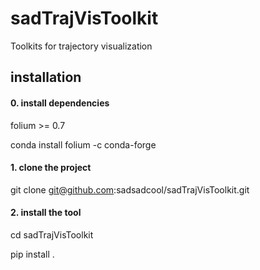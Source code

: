 # sadTrajVisToolkit
Toolkits for trajectory visualization

## installation
#### 0. install dependencies

folium >= 0.7

conda install folium -c conda-forge

#### 1. clone the project

git clone git@github.com:sadsadcool/sadTrajVisToolkit.git

#### 2. install the tool
cd sadTrajVisToolkit

pip install .
